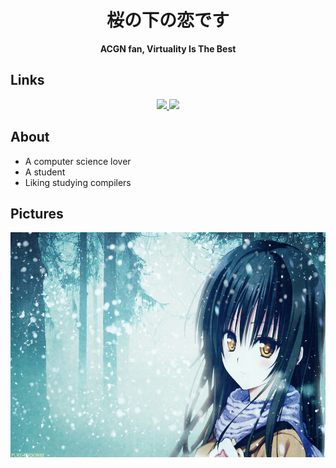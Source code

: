 <!-- 基本信息展示 -->
<div class="name" align="center"><h1>桜の下の恋です</h1></div>

<!-- 信仰介绍 -->
<div class="religious" align="center"><b>ACGN fan, Virtuality Is The Best</b></div>


## Links
<!-- 链接展示 -->
<div class="links" align="center">
  <a href="https://space.bilibili.com/660127072/">
    <img src="https://img.shields.io/badge/Bilibili-B站-ff69b4" />
  </a>
  <a href="https://home.cnblogs.com/u/3390763">
    <img src="https://img.shields.io/badge/Cnblogs-博客园-blue" />
  </a>
</div>

## About
- A computer science lover
- A student
- Liking studying compilers

## Pictures
<!-- 图片展示 -->
<div class="images" align="center"> <img src=".\228083.jpg" height=360px width=570px></div>

